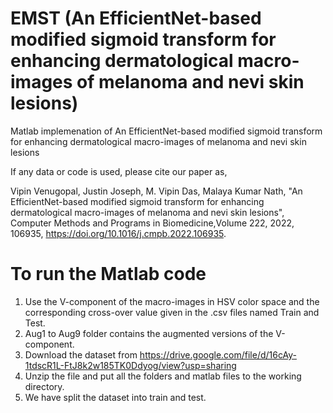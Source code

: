 # EMST (An EfficientNet-based modified sigmoid transform for enhancing dermatological macro-images of melanoma and nevi skin lesions)
Matlab implemenation of An EfficientNet-based modified sigmoid transform for enhancing dermatological macro-images of melanoma and nevi skin lesions 

If any data or code is used, please cite our paper as,

Vipin Venugopal, Justin Joseph, M. Vipin Das, Malaya Kumar Nath, "An EfficientNet-based modified sigmoid transform for enhancing dermatological macro-images of melanoma and nevi skin lesions", Computer Methods and Programs in Biomedicine,Volume 222, 2022, 106935, https://doi.org/10.1016/j.cmpb.2022.106935.

# To run the Matlab code
1. Use the V-component of the macro-images in HSV color space and the corresponding cross-over value given in the .csv files named Train and Test.
2. Aug1 to Aug9 folder contains the augmented versions of the V-component.
3. Download the dataset from https://drive.google.com/file/d/16cAy-1tdscR1L-FtJ8k2w185TK0Ddyog/view?usp=sharing
4. Unzip the file and put all the folders and matlab files to the working directory.
5. We have split the dataset into train and test.
